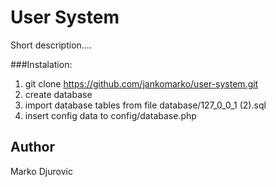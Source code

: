 # User System

Short description....

###Instalation:
                
1. git clone https://github.com/jankomarko/user-system.git
2. create database
3. import database tables from file database/127_0_0_1 (2).sql
4. insert config data to config/database.php
                

## Author
Marko Djurovic
